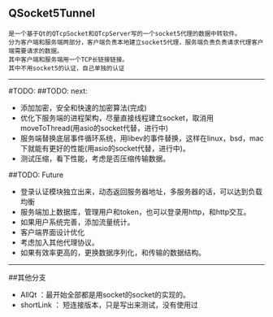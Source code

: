QSocket5Tunnel 
-----------------------------
    是一个基于Qt的QTcpSocket和QTcpServer写的一个socket5代理的数据中转软件。
    分为客户端和服务端两部分，客户端负责本地建立socket5代理，服务端负责负责请求代理客户端需要请求的数据。
    其中客户端和服务端用一个TCP长链接链接。
    其中不用socket5的认证，自己单独的认证

---------------------------------   

#TODO:
##TODO: next:
* 添加加密，安全和快速的加密算法(完成)
* 优化下服务端的进程架构，尽量直接线程建立socket，取消用moveToThread(用asio的socket代替，进行中)
* 服务端替换底层事件循环系统，用libev的事件替换，这样在linux，bsd，mac下就能有更好的性能(用asio的socket代替，进行中)。
* 测试压缩，看下性能，考虑是否压缩传输数据。

##TODO: Future
* 登录认证模块独立出来，动态返回服务器地址，多服务器的话，可以达到负载均衡
* 服务端加上数据库，管理用户和token，也可以登录用http，和http交互。
* 如果用户系统完善，添加流量统计。
* 客户端界面设计优化
* 考虑加入其他代理协议。
* 如果有效率更高的，更换数据序列化，和传输的数据结构。

--------------------------------------------------------
##其他分支
* AllQt ：最开始全部都是用socket的socket的实现的。
* shortLink ： 短连接版本，只是写出来测试，没有使用过